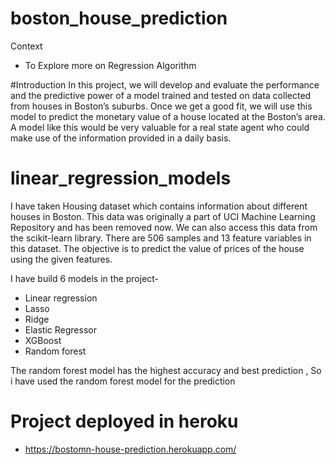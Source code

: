 # boston_house_prediction
Context
 - To Explore more on Regression Algorithm
 
#Introduction
In this project, we will develop and evaluate the performance and the predictive power of a model trained and tested on data collected from houses in Boston’s suburbs.
Once we get a good fit, we will use this model to predict the monetary value of a house located at the Boston’s area.
A model like this would be very valuable for a real state agent who could make use of the information provided in a daily basis.


# linear_regression_models

I have taken Housing dataset which contains information about different houses in Boston. This data was originally a part of UCI Machine Learning Repository and has been removed now. We can also access this data from the scikit-learn library. There are 506 samples and 13 feature variables in this dataset. The objective is to predict the value of prices of the house using the given features.

I have build 6 models in the project-
* Linear regression
* Lasso 
* Ridge
* Elastic Regressor
* XGBoost
* Random forest

The random forest model has the highest accuracy and best prediction , So i have used the random forest model for the prediction




# Project deployed in heroku 
- https://bostomn-house-prediction.herokuapp.com/
